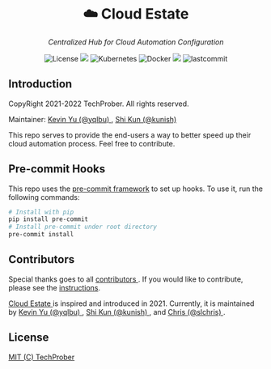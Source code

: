 <h1 align="center">☁️ Cloud Estate</h1>
<p align="center">
    <em>Centralized Hub for Cloud Automation Configuration</em>
</p>

<p align="center">
    <img src="https://custom-icon-badges.herokuapp.com/github/license/TechProber/cloud-estate?logo=law&color=orange" alt="License"/>
    <img src="https://hits.seeyoufarm.com/api/count/incr/badge.svg?url=https%3A%2F%2Fgithub.com%2FTechProber%2Fcloud-estate&count_bg=%235322B2&title_bg=%23555555&icon=&icon_color=%23E7E7E7&title=hits&edge_flat=false"/>
    <img src="https://custom-icon-badges.herokuapp.com/badge/kubernetes-v1.26.0-navy.svg?logo=kubernetes&logoColor=white" alt="Kubernetes">
    <img src="https://custom-icon-badges.herokuapp.com/badge/docker-v20.10-blue.svg?logo=docker&logoColor=white" alt="Docker">
    <img src="https://custom-icon-badges.herokuapp.com/github/issues-pr-closed/TechProber/cloud-estate?color=purple&logo=git-pull-request&logoColor=white"/>
    <img src="https://custom-icon-badges.herokuapp.com/github/last-commit/TechProber/cloud-estate?logo=history&logoColor=white" alt="lastcommit"/>
</p>

## Introduction

CopyRight 2021-2022 TechProber. All rights reserved.

Maintainer: [ Kevin Yu (@yqlbu) ](https://github.com/yqlbu), [ Shi Kun (@kunish) ](https://github.com/kunish)

This repo serves to provide the end-users a way to better speed up their cloud automation process. Feel free to contribute.

## Pre-commit Hooks

This repo uses the [pre-commit framework](https://github.com/pre-commit/pre-commit-hooks) to set up hooks. To use it, run the following commands:

```bash
# Install with pip
pip install pre-commit
# Install pre-commit under root directory
pre-commit install
```

## Contributors

Special thanks goes to all [ contributors ](https://github.com/TechProber/cloud-estate/graphs/contributors). If you would like to contribute, please see the [instructions](https://github.com/TechProber/cloud-estate/blob/master/docs/contribute.md).

[ Cloud Estate ](https://github.com/TechProber/cloud-estate) is inspired and introduced in 2021. Currently, it is maintained by [ Kevin Yu (@yqlbu) ](https://github.com/yqlbu), [ Shi Kun (@kunish) ](https://github.com/kunish), and [ Chris (@slchris) ](https://github.com/slchris).

## License

[MIT (C) TechProber](https://github.com/yqlbu/TechProber/cloud-estate/blob/master/LICENSE)
